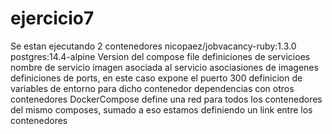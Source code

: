 # ejercicio7
Se estan ejecutando 2 contenedores
nicopaez/jobvacancy-ruby:1.3.0
postgres:14.4-alpine
Version del compose file
definiciones de servicioes
nombre de servicio
imagen asociada al servicio
asociasiones de imagenes
definiciones de ports, en este caso expone el puerto 300
definicion de variables de entorno para dicho contenedor
dependencias con otros contenedores
DockerCompose define una red para todos los contenedores del mismo composes, sumado a eso estamos definiendo un link entre los contenedores
